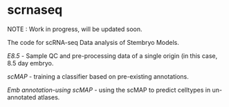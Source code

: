 # scrnaseq

NOTE : Work in progress, will be updated soon.

The code for scRNA-seq Data analysis of Stembryo Models.

*E8.5* - Sample QC and pre-processing data of a single origin (in this case, 8.5 day embryo.

*scMAP* - training a classifier based on pre-existing annotations.

*Emb annotation-using scMAP* - using the scMAP to predict celltypes in un-annotated atlases.
